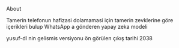 About

Tamerin telefonun hafizasi dolamamasi için tamerin zevklerine göre içerikleri bulup WhatsApp a gönderen yapay zeka modeli

yusuf-dl nin gelismis versiyonu ön görülen çıkış tarihi 2038
